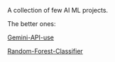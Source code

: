 A collection of few AI ML projects.

The better ones:

[Gemini-API-use](https://github.com/Soumilgit/AI_ML_Projects/tree/main/Python-AI)

[Random-Forest-Classifier](https://github.com/Soumilgit/AI_ML_Projects/tree/main/Random_Forest_Classifier_Implement%2BVisualize)
